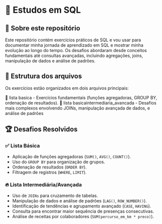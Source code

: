 
# 🚀 Estudos em SQL  

## 📌 Sobre este repositório  
Este repositório contém exercícios práticos de SQL e vou usar para documentar minha jornada de aprendizado em SQL e mostrar minha evolução ao longo do tempo. Os desafios abordaram desde conceitos fundamentais até consultas avançadas, incluindo agregações, joins, manipulação de dados e análise de padrões.  

## 📂 Estrutura dos arquivos  
Os exercícios estão organizados em dois arquivos principais:  

📁 lista basica - Exercícios fundamentais (funções agregadoras, GROUP BY, ordenação de resultados). 
📁 lista basicaintermediaria_avancada - Desafios mais complexos envolvendo JOINs, manipulação avançada de dados, e análise de padrões


## 🏆 Desafios Resolvidos  

### ✅ **Lista Básica**  
- Aplicação de funções agregadoras (`SUM()`, `AVG()`, `COUNT()`).  
- Uso do `GROUP BY` para organização de grupos.  
- Ordenação de resultados (`ORDER BY`).  
- Filtragem de registros (`WHERE`, `LIMIT`).  

### 🔥 **Lista Intermediária/Avançada**  
- Uso de `JOINs` para cruzamento de tabelas.  
- Manipulação de dados e análise de padrões (`LAG()`, `ROW_NUMBER()`).  
- Identificação de tendências e agrupamento avançado (`CASE`, `HAVING`).  
- Consulta para encontrar maior sequência de presenças consecutivas.  
- Análise de receitas por colaboradores (`SUM(percurso_em_km * preco)`).  
